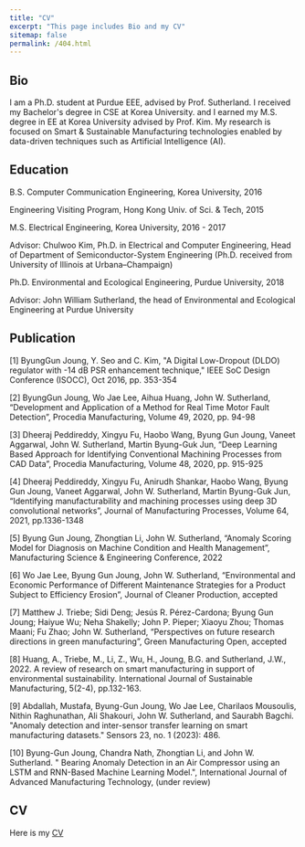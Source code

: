 ```yaml
---
title: "CV"
excerpt: "This page includes Bio and my CV"
sitemap: false
permalink: /404.html
---
```


Bio
------
I am a Ph.D. student at Purdue EEE, advised by Prof. Sutherland. I received my Bachelor's degree in CSE at Korea University. and I earned my M.S. degree in EE at Korea University advised by Prof. Kim. My research is focused on Smart & Sustainable Manufacturing technologies enabled by data-driven techniques such as Artificial Intelligence (AI).


Education
------
B.S. Computer Communication Engineering, Korea University, 2016 

Engineering Visiting Program, Hong Kong Univ. of Sci. & Tech, 2015 

M.S. Electrical Engineering, Korea University, 2016 - 2017 

Advisor: Chulwoo Kim, Ph.D. in Electrical and Computer Engineering, Head of Department of Semiconductor-System Engineering (Ph.D. received from University of Illinois at Urbana–Champaign)

Ph.D. Environmental and Ecological Engineering, Purdue University, 2018

Advisor: John William Sutherland, the head of Environmental and Ecological Engineering at Purdue University

Publication
------
[1] ByungGun Joung, Y. Seo and C. Kim, "A Digital Low-Dropout (DLDO) regulator with -14 dB PSR enhancement technique," IEEE SoC Design Conference (ISOCC), Oct 2016, pp. 353-354

[2] ByungGun Joung, Wo Jae Lee, Aihua Huang, John W. Sutherland, “Development and Application of a Method for Real Time Motor Fault Detection”, Procedia Manufacturing, Volume 49, 2020, pp. 94-98

[3] Dheeraj Peddireddy, Xingyu Fu, Haobo Wang, Byung Gun Joung, Vaneet Aggarwal, John W. Sutherland, Martin Byung-Guk Jun, “Deep Learning Based Approach for Identifying Conventional Machining Processes from CAD Data”, Procedia Manufacturing, Volume 48, 2020, pp. 915-925

[4] Dheeraj Peddireddy, Xingyu Fu, Anirudh Shankar, Haobo Wang, Byung Gun Joung, Vaneet Aggarwal, John W. Sutherland, Martin Byung-Guk Jun, “Identifying manufacturability and machining processes using deep 3D convolutional networks”, Journal of Manufacturing Processes, Volume 64, 2021, pp.1336-1348

[5] Byung Gun Joung, Zhongtian Li, John W. Sutherland, “Anomaly Scoring Model for Diagnosis on Machine Condition and Health Management”, Manufacturing Science & Engineering Conference, 2022

[6] Wo Jae Lee, Byung Gun Joung, John W. Sutherland, “Environmental and Economic Performance of Different Maintenance Strategies for a Product Subject to Efficiency Erosion”, Journal of Cleaner Production, accepted

[7] Matthew J. Triebe; Sidi Deng; Jesús R. Pérez-Cardona; Byung Gun Joung; Haiyue Wu; Neha Shakelly; John P. Pieper; Xiaoyu Zhou; Thomas Maani; Fu Zhao; John W. Sutherland, “Perspectives on future research directions in green manufacturing”, Green Manufacturing Open, accepted

[8] Huang, A., Triebe, M., Li, Z., Wu, H., Joung, B.G. and Sutherland, J.W., 2022. A review of research on smart manufacturing in support of environmental sustainability. International Journal of Sustainable Manufacturing, 5(2-4), pp.132-163. 

[9] Abdallah, Mustafa, Byung-Gun Joung, Wo Jae Lee, Charilaos Mousoulis, Nithin Raghunathan, Ali Shakouri, John W. Sutherland, and Saurabh Bagchi. "Anomaly detection and inter-sensor transfer learning on smart manufacturing datasets." Sensors 23, no. 1 (2023): 486.

[10] Byung-Gun Joung, Chandra Nath, Zhongtian Li, and John W. Sutherland. " Bearing Anomaly Detection in an Air Compressor using an LSTM and RNN-Based Machine Learning Model.", International Journal of Advanced Manufacturing Technology, (under review)


CV
------
Here is my [CV](https://github.com/ByungGunJoung/byunggunjoung.github.io/blob/master/CV_jbg.pdf)

<script type="text/javascript">
  var GOOG_FIXURL_LANG = 'en';
  var GOOG_FIXURL_SITE = '{{ site.url }}'
</script>
<script type="text/javascript"
  src="//linkhelp.clients.google.com/tbproxy/lh/wm/fixurl.js">
</script>
